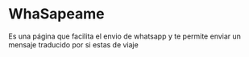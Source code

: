 # WhaSapeame
Es una página que facilita el envio de whatsapp y te permite enviar un mensaje traducido por si estas de viaje